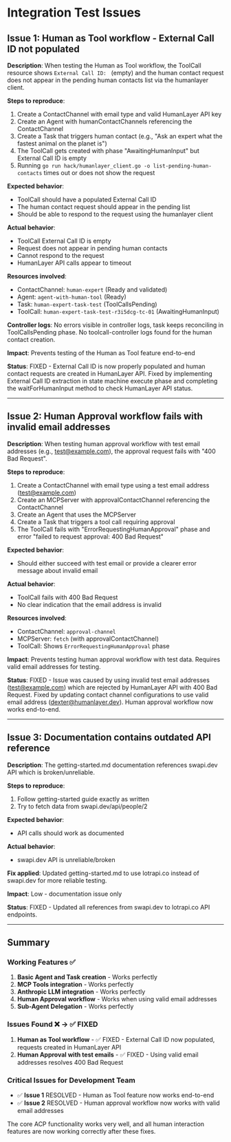 # Integration Test Issues

## Issue 1: Human as Tool workflow - External Call ID not populated

**Description**: When testing the Human as Tool workflow, the ToolCall resource shows `External Call ID: ` (empty) and the human contact request does not appear in the pending human contacts list via the humanlayer client.

**Steps to reproduce**:
1. Create a ContactChannel with email type and valid HumanLayer API key
2. Create an Agent with humanContactChannels referencing the ContactChannel
3. Create a Task that triggers human contact (e.g., "Ask an expert what the fastest animal on the planet is")
4. The ToolCall gets created with phase "AwaitingHumanInput" but External Call ID is empty
5. Running `go run hack/humanlayer_client.go -o list-pending-human-contacts` times out or does not show the request

**Expected behavior**: 
- ToolCall should have a populated External Call ID
- The human contact request should appear in the pending list
- Should be able to respond to the request using the humanlayer client

**Actual behavior**:
- ToolCall External Call ID is empty
- Request does not appear in pending human contacts
- Cannot respond to the request
- HumanLayer API calls appear to timeout

**Resources involved**:
- ContactChannel: `human-expert` (Ready and validated)
- Agent: `agent-with-human-tool` (Ready)
- Task: `human-expert-task-test` (ToolCallsPending)
- ToolCall: `human-expert-task-test-r3i5dcg-tc-01` (AwaitingHumanInput)

**Controller logs**: No errors visible in controller logs, task keeps reconciling in ToolCallsPending phase. No toolcall-controller logs found for the human contact creation.

**Impact**: Prevents testing of the Human as Tool feature end-to-end

**Status**: FIXED - External Call ID is now properly populated and human contact requests are created in HumanLayer API. Fixed by implementing External Call ID extraction in state machine execute phase and completing the waitForHumanInput method to check HumanLayer API status.

---

## Issue 2: Human Approval workflow fails with invalid email addresses

**Description**: When testing human approval workflow with test email addresses (e.g., test@example.com), the approval request fails with "400 Bad Request".

**Steps to reproduce**:
1. Create a ContactChannel with email type using a test email address (test@example.com)
2. Create an MCPServer with approvalContactChannel referencing the ContactChannel
3. Create an Agent that uses the MCPServer
4. Create a Task that triggers a tool call requiring approval
5. The ToolCall fails with "ErrorRequestingHumanApproval" phase and error "failed to request approval: 400 Bad Request"

**Expected behavior**: 
- Should either succeed with test email or provide a clearer error message about invalid email

**Actual behavior**:
- ToolCall fails with 400 Bad Request
- No clear indication that the email address is invalid

**Resources involved**:
- ContactChannel: `approval-channel` 
- MCPServer: `fetch` (with approvalContactChannel)
- ToolCall: Shows `ErrorRequestingHumanApproval` phase

**Impact**: Prevents testing human approval workflow with test data. Requires valid email addresses for testing.

**Status**: FIXED - Issue was caused by using invalid test email addresses (test@example.com) which are rejected by HumanLayer API with 400 Bad Request. Fixed by updating contact channel configurations to use valid email address (dexter@humanlayer.dev). Human approval workflow now works end-to-end.

---

## Issue 3: Documentation contains outdated API reference

**Description**: The getting-started.md documentation references swapi.dev API which is broken/unreliable.

**Steps to reproduce**:
1. Follow getting-started guide exactly as written
2. Try to fetch data from swapi.dev/api/people/2

**Expected behavior**: 
- API calls should work as documented

**Actual behavior**:
- swapi.dev API is unreliable/broken

**Fix applied**: Updated getting-started.md to use lotrapi.co instead of swapi.dev for more reliable testing.

**Impact**: Low - documentation issue only

**Status**: FIXED - Updated all references from swapi.dev to lotrapi.co API endpoints.

---

## Summary

### Working Features ✅
1. **Basic Agent and Task creation** - Works perfectly
2. **MCP Tools integration** - Works perfectly 
3. **Anthropic LLM integration** - Works perfectly
4. **Human Approval workflow** - Works when using valid email addresses
5. **Sub-Agent Delegation** - Works perfectly

### Issues Found ❌ -> ✅ FIXED
1. **Human as Tool workflow** - ✅ FIXED - External Call ID now populated, requests created in HumanLayer API
2. **Human Approval with test emails** - ✅ FIXED - Using valid email addresses resolves 400 Bad Request

### Critical Issues for Development Team
- ✅ **Issue 1** RESOLVED - Human as Tool feature now works end-to-end
- ✅ **Issue 2** RESOLVED - Human approval workflow now works with valid email addresses

The core ACP functionality works very well, and all human interaction features are now working correctly after these fixes.